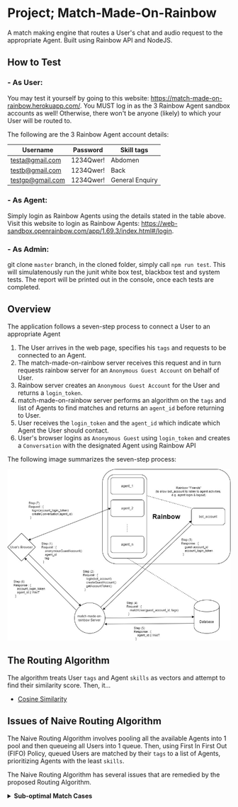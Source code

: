 # Project; Match-Made-On-Rainbow
A match making engine that routes a User's chat and audio request to the appropriate Agent. Built using Rainbow API and NodeJS.

## How to Test
### - As User:
You may test it yourself by going to this website: https://match-made-on-rainbow.herokuapp.com/.
You MUST log in as the 3 Rainbow Agent sandbox accounts as well! Otherwise, there won't be anyone (likely) to which your User will be routed to.

The following are the 3 Rainbow Agent account details:

|Username          | Password  | Skill tags      |
|------------------|-----------|-----------------|
|testa@gmail.com   | 1234Qwer! | Abdomen         |
|testb@gmail.com   | 1234Qwer! | Back            |
|testgp@gmail.com  | 1234Qwer! | General Enquiry |

### - As Agent:
Simply login as Rainbow Agents using the details stated in the table above.
Visit this website to login as Rainbow Agents: https://web-sandbox.openrainbow.com/app/1.69.3/index.html#/login.

### - As Admin:
git clone `master` branch, in the cloned folder, simply call `npm run test`.
This will simulatenously run the junit white box test, blackbox test and system tests.
The report will be printed out in the console, once each tests are completed.

## Overview
The application follows a seven-step process to connect a User to an appropriate Agent
1. The User arrives in the web page, specifies his `tags` and requests to be connected to an Agent.
2. The match-made-on-rainbow server receives this request and in turn requests rainbow server for an `Anonymous Guest Account` on behalf of User.
3. Rainbow server creates an `Anonymous Guest Account` for the User and returns a `login_token`.
5. match-made-on-rainbow server performs an algorithm on the `tags` and list of Agents to find matches and returns an `agent_id` before returning to User.
6. User receives the `login_token` and the `agent_id` which indicate which Agent the User should contact.
7. User's browser logins as `Anonymous Guest` using `login_token` and creates a `Conversation` with the designated Agent using Rainbow API

The following image summarizes the seven-step process:

![Overview Image](/images/overview.jpg)

## The Routing Algorithm
The algorithm treats User `tags` and Agent `skills` as vectors and attempt to find their similarity score. Then, it...
- [Cosine Similarity](#Cosine-Similarity)

## Issues of Naive Routing Algorithm
The Naive Routing Algorithm involves pooling all the available Agents into 1 pool and then queueing all Users into 1 queue. Then, using First In First Out (FIFO) Policy, queued Users are matched by their `tags` to a list of Agents, prioritizing Agents with the least `skills`.

The Naive Routing Algorithm has several issues that are remedied by the proposed Routing Algorithm.

<details>
<summary><b>Sub-optimal Match Cases</b></summary>

The Naive Routing Algorithm works well when there are very few `tags` involved and many Agents covering multiple `tag` combinations allowing for perfect matches. However, as the number of `tags` increase and Agents decrease, Naive Routing Algorithm will perform poorly when it has to make sub-optimal matches.

For example, given 26 `tags` from `a` to `z`, suppose that a User chooses 4 out of these `tags`. In total there will be `26C4 = 14950` total combinations. It is unlikely that there will be a perfect match to be found between this User and any Agent available.

As one can expect, this scenario is fairly common and should be expected to be the norm. As such, for a routing algorithm to perform well, it should be able to generate and rank sub-optimal matches fairly well. The proposed algorithm uses cosine similarity to generate and rank sub-optimal match cases.

### Cosine Similarity



</details>
